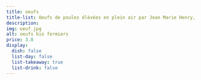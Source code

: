 ```yaml
---
title: oeufs
title-list: Oeufs de poules élévées en plein air par Jean Marie Henry, Fabrègues. La boite de 6.
description:
img: oeuf.jpg
alt: oeufs bio fermiers
price: 3.8
display:
  dish: false
  list-day: false
  list-takeaway: true
  list-drink: false
---
```


